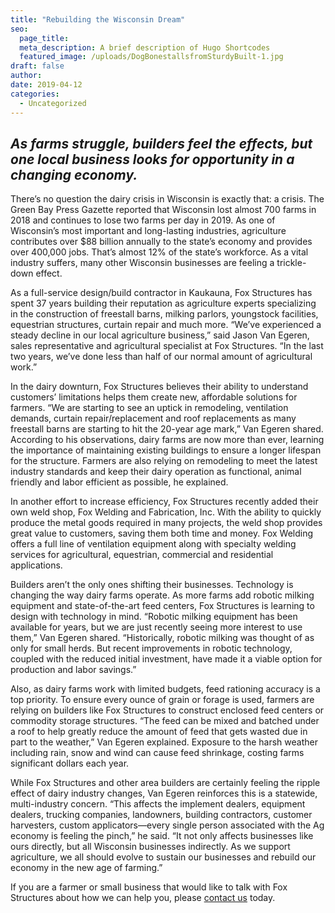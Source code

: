 ```yaml
---
title: "Rebuilding the Wisconsin Dream"
seo:
  page_title:
  meta_description: A brief description of Hugo Shortcodes
  featured_image: /uploads/DogBonestallsfromSturdyBuilt-1.jpg
draft: false
author:
date: 2019-04-12
categories:
  - Uncategorized
---
```


## *As farms struggle, builders feel the effects, but one local business looks for opportunity in a changing economy.*

There’s no question the dairy crisis in Wisconsin is exactly that: a crisis. The Green Bay Press Gazette reported that Wisconsin lost almost 700 farms in 2018 and continues to lose two farms per day in 2019. As one of Wisconsin’s most important and long-lasting industries, agriculture contributes over $88 billion annually to the state’s economy and provides over 400,000 jobs. That’s almost 12% of the state’s workforce. As a vital industry suffers, many other Wisconsin businesses are feeling a trickle-down effect.

As a full-service design/build contractor in Kaukauna, Fox Structures has spent 37 years building their reputation as agriculture experts specializing in the construction of freestall barns, milking parlors, youngstock facilities, equestrian structures, curtain repair and much more. “We’ve experienced a steady decline in our local agriculture business,” said Jason Van Egeren, sales representative and agricultural specialist at Fox Structures. “In the last two years, we’ve done less than half of our normal amount of agricultural work.”

In the dairy downturn, Fox Structures believes their ability to understand customers’ limitations helps them create new, affordable solutions for farmers. “We are starting to see an uptick in remodeling, ventilation demands, curtain repair/replacement and roof replacements as many freestall barns are starting to hit the 20-year age mark,” Van Egeren shared. According to his observations, dairy farms are now more than ever, learning the importance of maintaining existing buildings to ensure a longer lifespan for the structure. Farmers are also relying on remodeling to meet the latest industry standards and keep their dairy operation as functional, animal friendly and labor efficient as possible, he explained.

In another effort to increase efficiency, Fox Structures recently added their own weld shop, Fox Welding and Fabrication, Inc. With the ability to quickly produce the metal goods required in many projects, the weld shop provides great value to customers, saving them both time and money. Fox Welding offers a full line of ventilation equipment along with specialty welding services for agricultural, equestrian, commercial and residential applications.

Builders aren’t the only ones shifting their businesses. Technology is changing the way dairy farms operate. As more farms add robotic milking equipment and state-of-the-art feed centers, Fox Structures is learning to design with technology in mind. “Robotic milking equipment has been available for years, but we are just recently seeing more interest to use them,” Van Egeren shared. “Historically, robotic milking was thought of as only for small herds. But recent improvements in robotic technology, coupled with the reduced initial investment, have made it a viable option for production and labor savings.”

Also, as dairy farms work with limited budgets, feed rationing accuracy is a top priority. To ensure every ounce of grain or forage is used, farmers are relying on builders like Fox Structures to construct enclosed feed centers or commodity storage structures. “The feed can be mixed and batched under a roof to help greatly reduce the amount of feed that gets wasted due in part to the weather,” Van Egeren explained. Exposure to the harsh weather including rain, snow and wind can cause feed shrinkage, costing farms significant dollars each year.

While Fox Structures and other area builders are certainly feeling the ripple effect of dairy industry changes, Van Egeren reinforces this is a statewide, multi-industry concern. “This affects the implement dealers, equipment dealers, trucking companies, landowners, building contractors, customer harvesters, custom applicators—every single person associated with the Ag economy is feeling the pinch,” he said. “It not only affects businesses like ours directly, but all Wisconsin businesses indirectly. As we support agriculture, we all should evolve to sustain our businesses and rebuild our economy in the new age of farming.”

If you are a farmer or small business that would like to talk with Fox Structures about how we can help you, please [contact us](/contact/) today.

